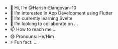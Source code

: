 - 👋 Hi, I’m @Harish-Elangovan-10
- 👀 I’m interested in App Development using Flutter
- 🌱 I’m currently learning Svelte
- 💞️ I’m looking to collaborate on ...
- 📫 How to reach me ...
- 😄 Pronouns: He/Him
- ⚡ Fun fact: ...

<!---
Harish-Elangovan-10/Harish-Elangovan-10 is a ✨ special ✨ repository because its `README.md` (this file) appears on your GitHub profile.
You can click the Preview link to take a look at your changes.
--->
